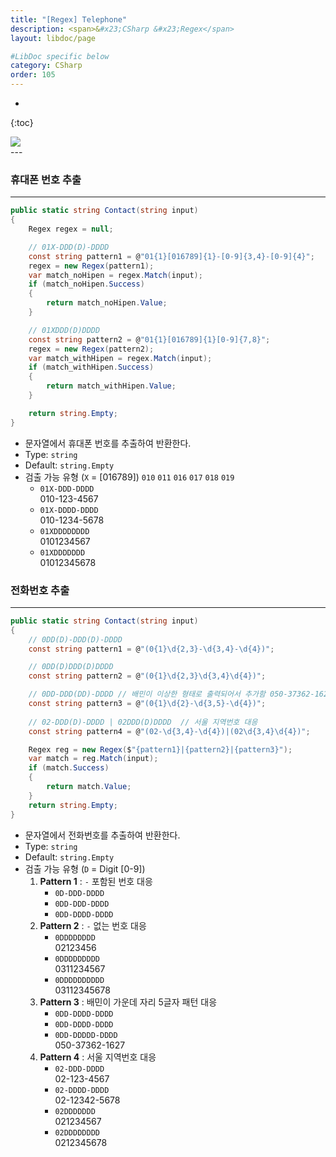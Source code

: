 ```yaml
---
title: "[Regex] Telephone"
description: <span>&#x23;CSharp &#x23;Regex</span>
layout: libdoc/page

#LibDoc specific below
category: CSharp
order: 105
---
```

* 
{:toc}
<div align="left">
    <img src="https://img.shields.io/badge/C%23-512BD4?style=flat&logo=csharp&logoColor=white"/>
</div>
---

### 휴대폰 번호 추출
---
```csharp
public static string Contact(string input)
{
    Regex regex = null;

    // 01X-DDD(D)-DDDD
    const string pattern1 = @"01{1}[016789]{1}-[0-9]{3,4}-[0-9]{4}";
    regex = new Regex(pattern1);
    var match_noHipen = regex.Match(input);
    if (match_noHipen.Success)
    {
        return match_noHipen.Value;
    }

    // 01XDDD(D)DDDD
    const string pattern2 = @"01{1}[016789]{1}[0-9]{7,8}";
    regex = new Regex(pattern2);
    var match_withHipen = regex.Match(input);
    if (match_withHipen.Success)
    {
        return match_withHipen.Value;
    }

    return string.Empty;
}
```
* 문자열에서 휴대폰 번호를 추출하여 반환한다.
* Type: `string`
* Default: `string.Empty`
* 검출 가능 유형 (`X` = [016789]) `010` `011` `016` `017` `018` `019`
  * `01X-DDD-DDDD`<br/>010-123-4567
  * `01X-DDDD-DDDD`<br/>010-1234-5678
  * `01XDDDDDDDD`<br/>0101234567
  * `01XDDDDDDD`<br/>01012345678
  
### 전화번호 추출
---
```csharp
public static string Contact(string input)
{
    // 0DD(D)-DDD(D)-DDDD
    const string pattern1 = @"(0{1}\d{2,3}-\d{3,4}-\d{4})";

    // 0DD(D)DDD(D)DDDD
    const string pattern2 = @"(0{1}\d{2,3}\d{3,4}\d{4})";

    // 0DD-DDD(DD)-DDDD // 배민이 이상한 형태로 출력되어서 추가함 050-37362-1627
    const string pattern3 = @"(0{1}\d{2}-\d{3,5}-\d{4})";
            
    // 02-DDD(D)-DDDD | 02DDD(D)DDDD  // 서울 지역번호 대응
    const string pattern4 = @"(02-\d{3,4}-\d{4})|(02\d{3,4}\d{4})";

    Regex reg = new Regex($"{pattern1}|{pattern2}|{pattern3}");
    var match = reg.Match(input);
    if (match.Success)
    {
        return match.Value;
    }
    return string.Empty;
}
```
* 문자열에서 전화번호를 추출하여 반환한다.
* Type: `string`
* Default: `string.Empty`
* 검출 가능 유형 (`D` = Digit [0-9])
  1. **Pattern 1** : `-` 포함된 번호 대응
      * `0D-DDD-DDDD`
      * `0DD-DDD-DDDD`
      * `0DD-DDDD-DDDD`
  2. **Pattern 2** : `-` 없는 번호 대응
      * `0DDDDDDDD`<br/>02123456
      * `0DDDDDDDDD`<br/>0311234567
      * `0DDDDDDDDDD`<br/>03112345678
  3. **Pattern 3** : 배민이 가운데 자리 5글자 패턴 대응
      * `0DD-DDDD-DDDD`
      * `0DD-DDDD-DDDD`
      * `0DD-DDDDD-DDDD`<br/>050-37362-1627
  4. **Pattern 4** : 서울 지역번호 대응
      * `02-DDD-DDDD`<br/>02-123-4567
      * `02-DDDD-DDDD`<br/>02-12342-5678
      * `02DDDDDDD`<br/>021234567
      * `02DDDDDDDD`<br/>0212345678
